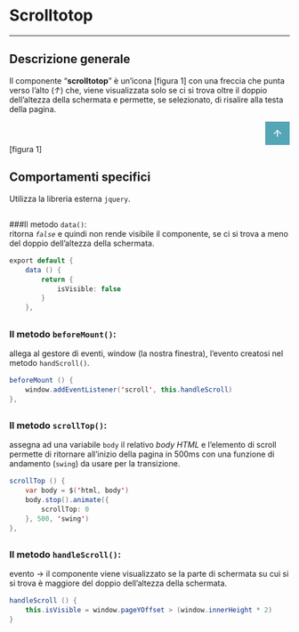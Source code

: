 # Scrolltotop  

<hr>  

## Descrizione generale  
Il componente “**scrolltotop**” è un’icona [figura 1] con una freccia che punta verso l’alto (*↑*) che, viene visualizzata solo se ci si trova oltre il doppio dell’altezza della schermata e permette, se selezionato, di risalire alla testa della pagina.  

<div id="didascalia">
<img src="../imgcomp/scrolltotop/scroll_img.png" align="right" alt="scroll logo"/>
<br>
<br>
<br>
<div style="margin-right:-7px; margin-top:-10px">
[figura 1]	
</div>
</div>

## Comportamenti specifici  
Utilizza la libreria esterna ```jquery```.  

##

###Il metodo ```data()```:  
ritorna *```false```* e quindi non rende visibile il componente, se ci si trova a meno del doppio dell’altezza della schermata.  

```java
export default {
	data () {
		return {
			isVisible: false
		}
	},
```

##


### Il metodo ```beforeMount()```:  
allega al gestore di eventi, window (la nostra finestra), l’evento creatosi nel metodo ```handScroll()```.  

```java
beforeMount () {
	window.addEventListener('scroll', this.handleScroll)
},
```

##

### Il metodo ```scrollTop()```:  
assegna ad una variabile ```body``` il relativo *body HTML* e l’elemento di scroll permette di ritornare all’inizio della pagina in 500ms con una funzione di andamento (```swing```) da usare per la transizione.  

```java
scrollTop () {
	var body = $('html, body')
	body.stop().animate({
		scrollTop: 0
	}, 500, 'swing')
},
```
##

### Il metodo ```handleScroll()```:  
evento → il componente viene visualizzato se la parte di schermata su cui si si trova è maggiore del doppio dell’altezza della schermata.  

```java
handleScroll () {
	this.isVisible = window.pageYOffset > (window.innerHeight * 2)
}
```